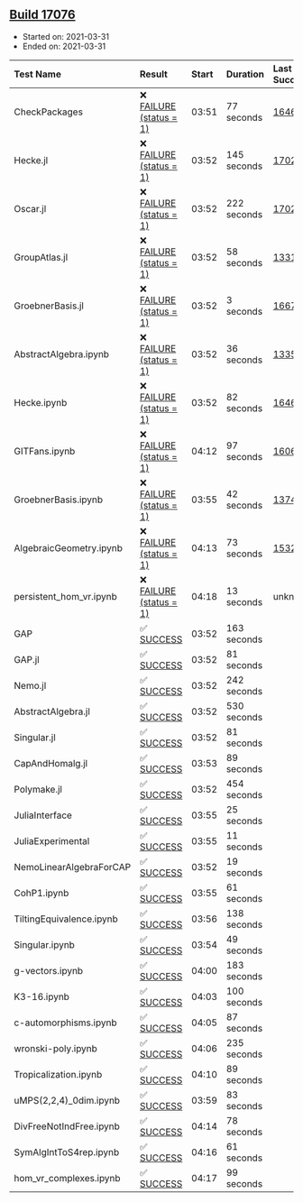 ## [Build 17076](https://oscarci.mathematik.uni-kl.de/job/oscar/17076/)

* Started on: 2021-03-31
* Ended on: 2021-03-31

| Test Name    | Result | Start | Duration | Last Success | First Failure |
|:-------------|:-------|:------|:---------|:-------------|:--------------|
| CheckPackages | ❌ [FAILURE (status = 1)](https://oscarci.mathematik.uni-kl.de/job/oscar/17076/artifact/logs/build-17076/CheckPackages.log) | 03:51 | 77 seconds | [16463](https://oscarci.mathematik.uni-kl.de/job/oscar/16463/) | [16464](https://oscarci.mathematik.uni-kl.de/job/oscar/16464/) |
| Hecke.jl | ❌ [FAILURE (status = 1)](https://oscarci.mathematik.uni-kl.de/job/oscar/17076/artifact/logs/build-17076/Hecke.jl.log) | 03:52 | 145 seconds | [17022](https://oscarci.mathematik.uni-kl.de/job/oscar/17022/) | [17023](https://oscarci.mathematik.uni-kl.de/job/oscar/17023/) |
| Oscar.jl | ❌ [FAILURE (status = 1)](https://oscarci.mathematik.uni-kl.de/job/oscar/17076/artifact/logs/build-17076/Oscar.jl.log) | 03:52 | 222 seconds | [17022](https://oscarci.mathematik.uni-kl.de/job/oscar/17022/) | [17023](https://oscarci.mathematik.uni-kl.de/job/oscar/17023/) |
| GroupAtlas.jl | ❌ [FAILURE (status = 1)](https://oscarci.mathematik.uni-kl.de/job/oscar/17076/artifact/logs/build-17076/GroupAtlas.jl.log) | 03:52 | 58 seconds | [13311](https://oscarci.mathematik.uni-kl.de/job/oscar/13311/) | [13312](https://oscarci.mathematik.uni-kl.de/job/oscar/13312/) |
| GroebnerBasis.jl | ❌ [FAILURE (status = 1)](https://oscarci.mathematik.uni-kl.de/job/oscar/17076/artifact/logs/build-17076/GroebnerBasis.jl.log) | 03:52 | 3 seconds | [16676](https://oscarci.mathematik.uni-kl.de/job/oscar/16676/) | [16677](https://oscarci.mathematik.uni-kl.de/job/oscar/16677/) |
| AbstractAlgebra.ipynb | ❌ [FAILURE (status = 1)](https://oscarci.mathematik.uni-kl.de/job/oscar/17076/artifact/logs/build-17076/AbstractAlgebra.ipynb.log) | 03:52 | 36 seconds | [13355](https://oscarci.mathematik.uni-kl.de/job/oscar/13355/) | [13356](https://oscarci.mathematik.uni-kl.de/job/oscar/13356/) |
| Hecke.ipynb | ❌ [FAILURE (status = 1)](https://oscarci.mathematik.uni-kl.de/job/oscar/17076/artifact/logs/build-17076/Hecke.ipynb.log) | 03:52 | 82 seconds | [16463](https://oscarci.mathematik.uni-kl.de/job/oscar/16463/) | [16464](https://oscarci.mathematik.uni-kl.de/job/oscar/16464/) |
| GITFans.ipynb | ❌ [FAILURE (status = 1)](https://oscarci.mathematik.uni-kl.de/job/oscar/17076/artifact/logs/build-17076/GITFans.ipynb.log) | 04:12 | 97 seconds | [16068](https://oscarci.mathematik.uni-kl.de/job/oscar/16068/) | [16069](https://oscarci.mathematik.uni-kl.de/job/oscar/16069/) |
| GroebnerBasis.ipynb | ❌ [FAILURE (status = 1)](https://oscarci.mathematik.uni-kl.de/job/oscar/17076/artifact/logs/build-17076/GroebnerBasis.ipynb.log) | 03:55 | 42 seconds | [13748](https://oscarci.mathematik.uni-kl.de/job/oscar/13748/) | [13749](https://oscarci.mathematik.uni-kl.de/job/oscar/13749/) |
| AlgebraicGeometry.ipynb | ❌ [FAILURE (status = 1)](https://oscarci.mathematik.uni-kl.de/job/oscar/17076/artifact/logs/build-17076/AlgebraicGeometry.ipynb.log) | 04:13 | 73 seconds | [15322](https://oscarci.mathematik.uni-kl.de/job/oscar/15322/) | [15323](https://oscarci.mathematik.uni-kl.de/job/oscar/15323/) |
| persistent_hom_vr.ipynb | ❌ [FAILURE (status = 1)](https://oscarci.mathematik.uni-kl.de/job/oscar/17076/artifact/logs/build-17076/persistent_hom_vr.ipynb.log) | 04:18 | 13 seconds | unknown | unknown |
| GAP | ✅ [SUCCESS](https://oscarci.mathematik.uni-kl.de/job/oscar/17076/artifact/logs/build-17076/GAP.log) | 03:52 | 163 seconds |  |  |
| GAP.jl | ✅ [SUCCESS](https://oscarci.mathematik.uni-kl.de/job/oscar/17076/artifact/logs/build-17076/GAP.jl.log) | 03:52 | 81 seconds |  |  |
| Nemo.jl | ✅ [SUCCESS](https://oscarci.mathematik.uni-kl.de/job/oscar/17076/artifact/logs/build-17076/Nemo.jl.log) | 03:52 | 242 seconds |  |  |
| AbstractAlgebra.jl | ✅ [SUCCESS](https://oscarci.mathematik.uni-kl.de/job/oscar/17076/artifact/logs/build-17076/AbstractAlgebra.jl.log) | 03:52 | 530 seconds |  |  |
| Singular.jl | ✅ [SUCCESS](https://oscarci.mathematik.uni-kl.de/job/oscar/17076/artifact/logs/build-17076/Singular.jl.log) | 03:52 | 81 seconds |  |  |
| CapAndHomalg.jl | ✅ [SUCCESS](https://oscarci.mathematik.uni-kl.de/job/oscar/17076/artifact/logs/build-17076/CapAndHomalg.jl.log) | 03:53 | 89 seconds |  |  |
| Polymake.jl | ✅ [SUCCESS](https://oscarci.mathematik.uni-kl.de/job/oscar/17076/artifact/logs/build-17076/Polymake.jl.log) | 03:52 | 454 seconds |  |  |
| JuliaInterface | ✅ [SUCCESS](https://oscarci.mathematik.uni-kl.de/job/oscar/17076/artifact/logs/build-17076/JuliaInterface.log) | 03:55 | 25 seconds |  |  |
| JuliaExperimental | ✅ [SUCCESS](https://oscarci.mathematik.uni-kl.de/job/oscar/17076/artifact/logs/build-17076/JuliaExperimental.log) | 03:55 | 11 seconds |  |  |
| NemoLinearAlgebraForCAP | ✅ [SUCCESS](https://oscarci.mathematik.uni-kl.de/job/oscar/17076/artifact/logs/build-17076/NemoLinearAlgebraForCAP.log) | 03:52 | 19 seconds |  |  |
| CohP1.ipynb | ✅ [SUCCESS](https://oscarci.mathematik.uni-kl.de/job/oscar/17076/artifact/logs/build-17076/CohP1.ipynb.log) | 03:55 | 61 seconds |  |  |
| TiltingEquivalence.ipynb | ✅ [SUCCESS](https://oscarci.mathematik.uni-kl.de/job/oscar/17076/artifact/logs/build-17076/TiltingEquivalence.ipynb.log) | 03:56 | 138 seconds |  |  |
| Singular.ipynb | ✅ [SUCCESS](https://oscarci.mathematik.uni-kl.de/job/oscar/17076/artifact/logs/build-17076/Singular.ipynb.log) | 03:54 | 49 seconds |  |  |
| g-vectors.ipynb | ✅ [SUCCESS](https://oscarci.mathematik.uni-kl.de/job/oscar/17076/artifact/logs/build-17076/g-vectors.ipynb.log) | 04:00 | 183 seconds |  |  |
| K3-16.ipynb | ✅ [SUCCESS](https://oscarci.mathematik.uni-kl.de/job/oscar/17076/artifact/logs/build-17076/K3-16.ipynb.log) | 04:03 | 100 seconds |  |  |
| c-automorphisms.ipynb | ✅ [SUCCESS](https://oscarci.mathematik.uni-kl.de/job/oscar/17076/artifact/logs/build-17076/c-automorphisms.ipynb.log) | 04:05 | 87 seconds |  |  |
| wronski-poly.ipynb | ✅ [SUCCESS](https://oscarci.mathematik.uni-kl.de/job/oscar/17076/artifact/logs/build-17076/wronski-poly.ipynb.log) | 04:06 | 235 seconds |  |  |
| Tropicalization.ipynb | ✅ [SUCCESS](https://oscarci.mathematik.uni-kl.de/job/oscar/17076/artifact/logs/build-17076/Tropicalization.ipynb.log) | 04:10 | 89 seconds |  |  |
| uMPS(2,2,4)_0dim.ipynb | ✅ [SUCCESS](https://oscarci.mathematik.uni-kl.de/job/oscar/17076/artifact/logs/build-17076/uMPS-2-2-4-_0dim.ipynb.log) | 03:59 | 83 seconds |  |  |
| DivFreeNotIndFree.ipynb | ✅ [SUCCESS](https://oscarci.mathematik.uni-kl.de/job/oscar/17076/artifact/logs/build-17076/DivFreeNotIndFree.ipynb.log) | 04:14 | 78 seconds |  |  |
| SymAlgIntToS4rep.ipynb | ✅ [SUCCESS](https://oscarci.mathematik.uni-kl.de/job/oscar/17076/artifact/logs/build-17076/SymAlgIntToS4rep.ipynb.log) | 04:16 | 61 seconds |  |  |
| hom_vr_complexes.ipynb | ✅ [SUCCESS](https://oscarci.mathematik.uni-kl.de/job/oscar/17076/artifact/logs/build-17076/hom_vr_complexes.ipynb.log) | 04:17 | 99 seconds |  |  |
